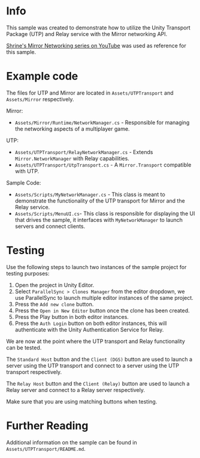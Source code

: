 # Info

This sample was created to demonstrate how to utilize the Unity Transport Package (UTP) and Relay service with the Mirror networking API.

[Shrine's Mirror Networking series on YouTube](https://www.youtube.com/c/ShrineApp) was used as reference for this sample.

#  Example code

The files for UTP and Mirror are located in `Assets/UTPTransport` and `Assets/Mirror` respectively. 

Mirror:
- `Assets/Mirror/Runtime/NetworkManager.cs` - Responsible for managing the networking aspects of a multiplayer game. 

UTP:
- `Assets/UTPTransport/RelayNetworkManager.cs` - Extends `Mirror.NetworkManager` with Relay capabilities.
- `Assets/UTPTransport/UtpTransport.cs` - A `Mirror.Transport` compatible with UTP.

Sample Code:
- `Assets/Scripts/MyNetworkManager.cs` - This class is meant to demonstrate the functionality of the UTP transport for Mirror and the Relay service.
- `Assets/Scripts/MenuUI.cs`- This class is responsible for displaying the UI that drives the sample, it interfaces with `MyNetworkManager` to launch servers and connect clients.

# Testing
Use the following steps to launch two instances of the sample project for testing purposes:
1. Open the project in Unity Editor. 
2. Select `ParallelSync > Clones Manager` from the editor dropdown, we use ParallelSync to launch multiple editor instances of the same project.
3. Press the `Add new clone` button.
4. Press the `Open in New Editor` button once the clone has been created.
5. Press the Play button in both editor instances.
6. Press the `Auth Login` button on both editor instances, this will authenticate with the Unity Authentication Service for Relay.

We are now at the point where the UTP transport and Relay functionality can be tested.

The `Standard Host` button and the `Client (DGS)` button are used to launch a server using the UTP transport and connect to a server using the UTP transport respectively.

The `Relay Host` button and the `Client (Relay)` button are used to launch a Relay server and connect to a Relay server respectively.

Make sure that you are using matching buttons when testing.

# Further Reading
Additional information on the sample can be found in `Assets/UTPTransport/README.md`.
